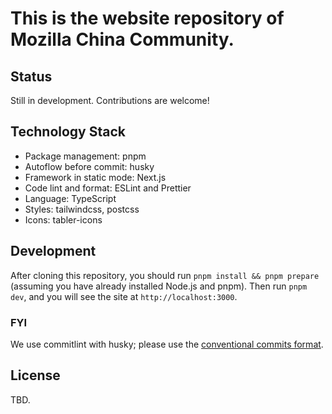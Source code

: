 # This is the website repository of Mozilla China Community.

## Status

Still in development. Contributions are welcome!

## Technology Stack

- Package management: pnpm
- Autoflow before commit: husky
- Framework in static mode: Next.js
- Code lint and format: ESLint and Prettier
- Language: TypeScript
- Styles: tailwindcss, postcss
- Icons: tabler-icons

## Development

After cloning this repository, you should run `pnpm install && pnpm prepare` (assuming you have already installed Node.js and pnpm).
Then run `pnpm dev`, and you will see the site at `http://localhost:3000`.

### FYI

We use commitlint with husky; please use the [conventional commits format](https://www.conventionalcommits.org/zh-hans/v1.0.0/).

## License

TBD.